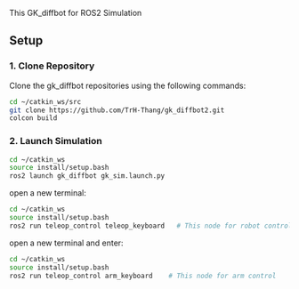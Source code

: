 This GK_diffbot for ROS2 Simulation

## Setup

### 1. Clone Repository
Clone the gk_diffbot repositories using the following commands:

```bash
cd ~/catkin_ws/src
git clone https://github.com/TrH-Thang/gk_diffbot2.git
colcon build
```

### 2. Launch Simulation

```bash
cd ~/catkin_ws
source install/setup.bash
ros2 launch gk_diffbot gk_sim.launch.py 
```

open a new terminal:
```bash
cd ~/catkin_ws
source install/setup.bash
ros2 run teleop_control teleop_keyboard   # This node for robot control
```

open a new terminal and enter:
```bash
cd ~/catkin_ws
source install/setup.bash
ros2 run teleop_control arm_keyboard    # This node for arm control
```
